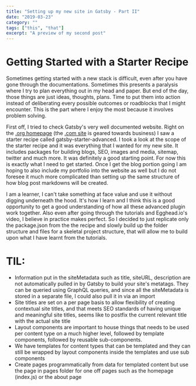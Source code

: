 ```yaml
---
title: "Setting up my new site in Gatsby - Part II"
date: "2019-03-23"
category: ""
tags: ["this", "that"]
excerpt: "A preview of my second post"
---
```


# Getting Started with a Starter Recipe

Sometimes getting started with a new stack is difficult, even after you have gone through the documentations. Sometimes this presents a paralysis where I try to plan everything out in my head and paper. But end of the day, those things are just ideas, thoughts, plans. Time to put them into action instead of deliberating every possible outcomes or roadblocks that I might encounter. This is the part where I enjoy the most because it involves problem solving.

First off, I tried to check Gatsby's very well documented website. Right on the [.org homepage](https://www.gatsbyjs.org) (the [.com site](https://www.gatsbyjs.com/) is geared towards business) I saw a starter recipe called gatsby-starter-advanced. I took a look at the scope of the starter recipe and it was everything that I wanted for my new site. It includes packages for building blogs, SEO, images and media, sitemap, twitter and much more. It was definitely a good starting point. For now this is exactly what I need to get started. Once I get the blog portion going I am hoping to also include my portfolio into the website as well but I do not foresee it much more complicated than setting up the same structure of how blog post markdowns will be created.

I am a learner, I can't take something at face value and use it without digging underneath the hood. It's how I learn and I think this is a good opportunity to get a good understanding of how all these advanced plugin work together. Also even after going through the tutorials and Egghead.io's video, I believe in practice makes perfect. So I decided to just replicate only the package.json from the the recipe and slowly build up the folder structure and files for a skeletal project structure, that will allow me to build upon what I have learnt from the tutorials.

# TIL:

- Information put in the siteMetadata such as title, siteURL, description are not automatically pulled in by Gatsby to build your site's metatags. They can be queried using GraphQL queries, and since all the siteMetadata is stored in a separate file, I could also pull it in via an import
- Site titles are set on a per page basis to allow flexibility of creating contextual site titles, and that meets SEO standards of having unique and meaningful site titles, seems like to postfix the current relevant title with the actual site title
- Layout components are important to house things that needs to be used per content type on a much higher level, followed by template components, followed by reusable sub-components.
- We have templates for content types that can be templated and they can still be wrapped by layout components inside the templates and use sub components
- Create pages programmatically from data for templated content but use the page in pages folder for one off pages such as the homepage (index.js) or the about page

